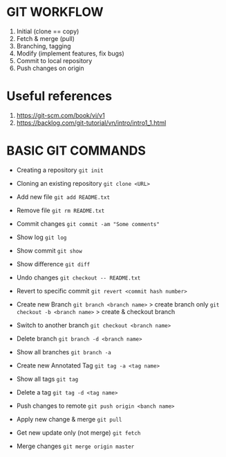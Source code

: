 # GIT WORKFLOW
1. Initial (clone == copy)
2. Fetch & merge (pull)
3. Branching, tagging
4. Modify (implement features, fix bugs)
5. Commit to local repository
6. Push changes on origin

# Useful references
1. https://git-scm.com/book/vi/v1
2. https://backlog.com/git-tutorial/vn/intro/intro1_1.html

# BASIC GIT COMMANDS
- Creating a repository
``git init``

- Cloning an existing repository
``git clone <URL>``

- Add new file
``git add README.txt``

- Remove file
``git rm README.txt``

- Commit changes
``git commit -am "Some comments"``

- Show log
``git log``

- Show commit
``git show``

- Show difference
``git diff``

- Undo changes
``git checkout -- README.txt``

- Revert to specific commit
``git revert <commit hash number>``

- Create new Branch
``git branch <branch name>`` > create branch only
``git checkout -b <branch name>`` > create & checkout branch

- Switch to another branch
``git checkout <branch name>``

- Delete branch
``git branch -d <branch name>``

- Show all branches
``git branch -a``

- Create new Annotated Tag
``git tag -a <tag name>``

- Show all tags
``git tag``

- Delete a tag
``git tag -d <tag name>``

- Push changes to remote
``git push origin <banch name>``

- Apply new change & merge
``git pull``

- Get new update only (not merge)
``git fetch``

- Merge changes
``git merge origin master``
